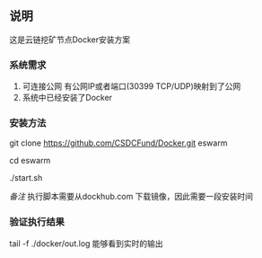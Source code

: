 ## 说明
这是云链挖矿节点Docker安装方案

### 系统需求
1. 可连接公网 有公网IP或者端口(30399 TCP/UDP)映射到了公网
2. 系统中已经安装了Docker

### 安装方法
git clone https://github.com/CSDCFund/Docker.git eswarm

cd eswarm

./start.sh

*备注*
执行脚本需要从dockhub.com 下载镜像，因此需要一段安装时间

### 验证执行结果
tail -f ./docker/out.log 能够看到实时的输出